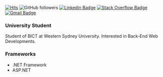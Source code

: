 [![Hits](https://hits.seeyoufarm.com/api/count/incr/badge.svg?url=https%3A%2F%2Fgithub.com%2FLyequation&count_bg=%23555555&title_bg=%23C0C0C0&icon=github.svg&icon_color=%231F1F1F&title=Hits&edge_flat=false)](https://hits.seeyoufarm.com)
![GitHub followers](https://img.shields.io/github/followers/Lyequation?style=social)
[![Linkedin Badge](https://img.shields.io/badge/-LinkedIn-blue?style=flat-square&logo=Linkedin&logoColor=white&link=https://www.linkedin.com/in/simon-youngsik-lee-46b3171b6)](https://www.linkedin.com/in/simon-youngsik-lee-46b3171b6)
[![Stack Overflow Badge](https://img.shields.io/badge/-Stack_Overflow-darkorange?style=flat-square&logo=StackOverflow&logoColor=white&link=https://stackoverflow.com/users/11685280/lyequation)](https://stackoverflow.com/users/11685280/lyequation)
[![Gmail Badge](https://img.shields.io/badge/-Gmail-d14836?style=flat-square&logo=Gmail&logoColor=white&link=mailto:pphantasm@gmail.com)](mailto:pphantasm@gmail.com)

### University Student
Student of BICT at Western Sydney University. Interested in Back-End Web Developments.

### Frameworks
* .NET Framework
* ASP.NET
